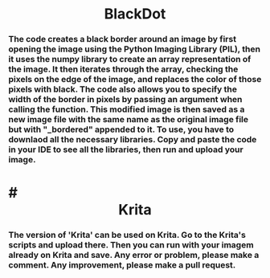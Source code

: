 #
<h1>
<div align="center">  BlackDot </div>
 </h1>


<h3>
 The code creates a black border around an image by first opening the image using the Python Imaging Library (PIL), then it uses the numpy library to create an array representation of the image. It then iterates through the array, checking the pixels on the edge of the image, and replaces the color of those pixels with black. The code also allows you to specify the width of the border in pixels by passing an argument when calling the function. This modified image is then saved as a new image file with the same name as the original image file but with "_bordered" appended to it. To use, you have to downlaod all the necessary libraries. Copy and paste the code in your IDE to see all the libraries, then run and upload your 
image.
 </h3>
 
 
 <h1>
 #<div align="center">  Krita </div>
 </h1>
 
 <h3>
 The version of 'Krita' can be used on Krita. Go to the Krita's scripts and upload there. Then you can run with your imagem 
already on Krita and save. Any error or problem, please make a comment. Any improvement, please make a pull request.   
</h3>
